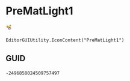 # PreMatLight1
![](/img/PreMatLight1.png)

``` CSharp
EditorGUIUtility.IconContent("PreMatLight1")
```
## GUID
```
-2496858024509757497
```
